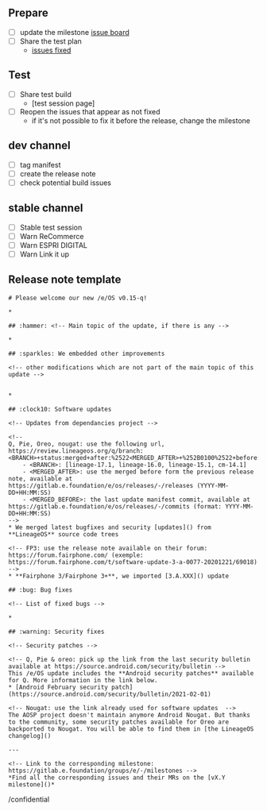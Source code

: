<!-- If needed, you can edit the template at https://gitlab.e.foundation/e/os/releases/-/edit/master/.gitlab/issue_templates/releases.md -->

## Prepare

- [ ] update the milestone [issue board]()
- [ ] Share the test plan
    - [issues fixed]() <!--The issues part of each test build are the one closed, and with the corresponding milestone -->

## Test

- [ ] Share test build
    - [test session page] <!-- to be created at https://gitlab.e.foundation/teams/test-team/documentation/-/wikis/monthly-update/vX.Y -->
- [ ] Reopen the issues that appear as not fixed
    - if it's not possible to fix it before the release, change the milestone

## dev channel

- [ ] tag manifest
- [ ] create the release note
- [ ] check potential build issues

## stable channel

- [ ] Stable test session
- [ ] Warn ReCommerce
- [ ] Warn ESPRI DIGITAL
- [ ] Warn Link it up

## Release note template


```
# Please welcome our new /e/OS v0.15-q!

* 

## :hammer: <!-- Main topic of the update, if there is any -->

* 

## :sparkles: We embedded other improvements

<!-- other modifications which are not part of the main topic of this update -->


* 

## :clock10: Software updates

<!-- Updates from dependancies project -->

<!--
Q, Pie, Oreo, nougat: use the following url, https://review.lineageos.org/q/branch:<BRANCH>+status:merged+after:%2522<MERGED_AFTER>+%252B0100%2522+before:%2522<MERGED_BEFORE>+%252B0100%2522 
    - <BRANCH>: [lineage-17.1, lineage-16.0, lineage-15.1, cm-14.1]
    - <MERGED_AFTER>: use the merged before form the previous release note, available at https://gitlab.e.foundation/e/os/releases/-/releases (YYYY-MM-DD+HH:MM:SS)
    - <MERGED_BEFORE>: the last update manifest commit, available at https://gitlab.e.foundation/e/os/releases/-/commits (format: YYYY-MM-DD+HH:MM:SS)
-->
* We merged latest bugfixes and security [updates]() from **LineageOS** source code trees  

<!-- FP3: use the release note available on their forum: https://forum.fairphone.com/ (exemple: https://forum.fairphone.com/t/software-update-3-a-0077-20201221/69018) -->
* **Fairphone 3/Fairphone 3+**, we imported [3.A.XXX]() update

## :bug: Bug fixes

<!-- List of fixed bugs -->

* 

## :warning: Security fixes

<!-- Security patches -->

<!-- Q, Pie & oreo: pick up the link from the last security bulletin available at https://source.android.com/security/bulletin -->
This /e/OS update includes the **Android security patches** available for Q. More information in the link below.
* [Android February security patch](https://source.android.com/security/bulletin/2021-02-01)

<!-- Nougat: use the link already used for software updates  --> 
The AOSP project doesn't maintain anymore Android Nougat. But thanks to the community, some security patches available for Oreo are backported to Nougat. You will be able to find them in [the LineageOS changelog]()

---

<!-- Link to the corresponding milestone: https://gitlab.e.foundation/groups/e/-/milestones -->
*Find all the corresponding issues and their MRs on the [vX.Y milestone]()*
```

/confidential
